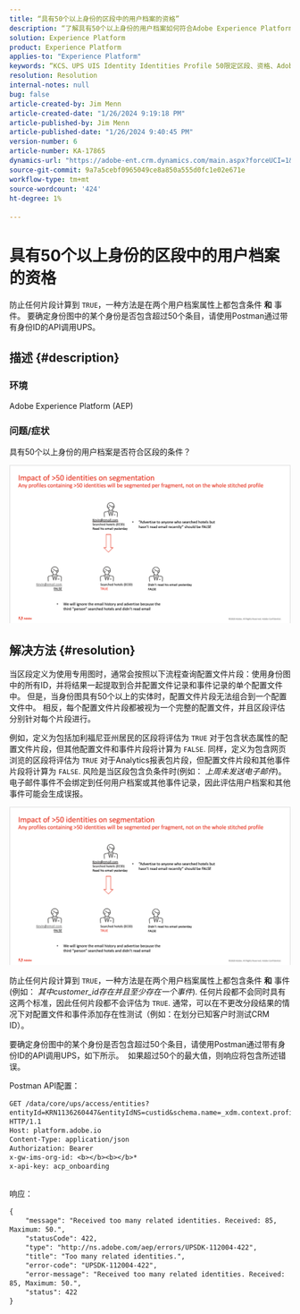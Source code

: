 ```yaml
---
title: “具有50个以上身份的区段中的用户档案的资格”
description: “了解具有50个以上身份的用户档案如何符合Adobe Experience Platform区段的条件。”
solution: Experience Platform
product: Experience Platform
applies-to: "Experience Platform"
keywords: “KCS、UPS UIS Identity Identities Profile 50限定区段、资格、Adobe Experience Platform、AEP、使用方法”
resolution: Resolution
internal-notes: null
bug: false
article-created-by: Jim Menn
article-created-date: "1/26/2024 9:19:18 PM"
article-published-by: Jim Menn
article-published-date: "1/26/2024 9:40:45 PM"
version-number: 6
article-number: KA-17865
dynamics-url: "https://adobe-ent.crm.dynamics.com/main.aspx?forceUCI=1&pagetype=entityrecord&etn=knowledgearticle&id=697b5c8d-90bc-ee11-a569-6045bd006268"
source-git-commit: 9a7a5cebf0965049ce8a850a555d0fc1e02e671e
workflow-type: tm+mt
source-wordcount: '424'
ht-degree: 1%

---
```


# 具有50个以上身份的区段中的用户档案的资格


防止任何片段计算到 `TRUE`，一种方法是在两个用户档案属性上都包含条件 <b>和</b> 事件。 要确定身份图中的某个身份是否包含超过50个条目，请使用Postman通过带有身份ID的API调用UPS。

## 描述 {#description}


### <b>环境</b>

Adobe Experience Platform (AEP)



### <b>问题/症状</b>

具有50个以上身份的用户档案是否符合区段的条件？



![](assets/___6a7b5c8d-90bc-ee11-a569-6045bd006268___.png)






## 解决方法 {#resolution}


当区段定义为使用专用图时，通常会按照以下流程查询配置文件片段：使用身份图中的所有ID，并将结果一起提取到合并配置文件记录和事件记录的单个配置文件中。 但是，当身份图具有50个以上的实体时，配置文件片段无法组合到一个配置文件中。 相反，每个配置文件片段都被视为一个完整的配置文件，并且区段评估分别针对每个片段进行。

例如，定义为包括加利福尼亚州居民的区段将评估为 `TRUE` 对于包含状态属性的配置文件片段，但其他配置文件和事件片段将计算为 `FALSE`. 同样，定义为包含网页浏览的区段将评估为 `TRUE` 对于Analytics报表包片段，但配置文件片段和其他事件片段将计算为 `FALSE`. 风险是当区段包含负条件时(例如： *上周未发送电子邮件*)。 电子邮件事件不会绑定到任何用户档案或其他事件记录，因此评估用户档案和其他事件可能会生成误报。

![](assets/6d02b7b2-cf7f-ec11-8d21-0022480aa950.png)

防止任何片段计算到 `TRUE`，一种方法是在两个用户档案属性上都包含条件 <b>和</b> 事件(例如： *其中customer_id存在并且至少存在一个事件*)*.* 任何片段都不会同时具有这两个标准，因此任何片段都不会评估为 `TRUE`. 通常，可以在不更改分段结果的情况下对配置文件和事件添加存在性测试（例如：在划分已知客户时测试CRM ID）。

要确定身份图中的某个身份是否包含超过50个条目，请使用Postman通过带有身份ID的API调用UPS，如下所示。  如果超过50个的最大值，则响应将包含所述错误。

Postman API配置：


```
GET /data/core/ups/access/entities?entityId=KRN1136260447&entityIdNS=custid&schema.name=_xdm.context.profile HTTP/1.1
Host: platform.adobe.io
Content-Type: application/json
Authorization: Bearer 
x-gw-ims-org-id: <b></b><b></b>*
x-api-key: acp_onboarding
```

<br>响应：<br>

```
{
    "message": "Received too many related identities. Received: 85, Maximum: 50.",
    "statusCode": 422,
    "type": "http://ns.adobe.com/aep/errors/UPSDK-112004-422",
    "title": "Too many related identities.",
    "error-code": "UPSDK-112004-422",
    "error-message": "Received too many related identities. Received: 85, Maximum: 50.",
    "status": 422
}
```

